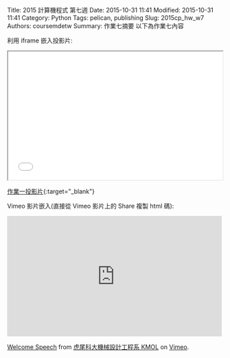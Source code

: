 Title: 2015 計算機程式 第七週
Date: 2015-10-31 11:41
Modified: 2015-10-31 11:41
Category: Python
Tags: pelican, publishing
Slug: 2015cp_hw_w7
Authors: coursemdetw
Summary: 作業七摘要
以下為作業七內容

利用 iframe 嵌入投影片:

<iframe src="w7.html" width="500" height="300"></iframe>

[作業一投影片](w7.html){:target="_blank"}

Vimeo 影片嵌入(直接從 Vimeo 影片上的 Share 複製 html 碼):

<iframe src="https://player.vimeo.com/video/137724068" width="500" height="281" frameborder="0" webkitallowfullscreen mozallowfullscreen allowfullscreen></iframe> <p><a href="https://vimeo.com/137724068">Welcome Speech</a> from <a href="https://vimeo.com/user24079973">虎尾科大機械設計工程系 KMOL</a> on <a href="https://vimeo.com">Vimeo</a>.</p>
